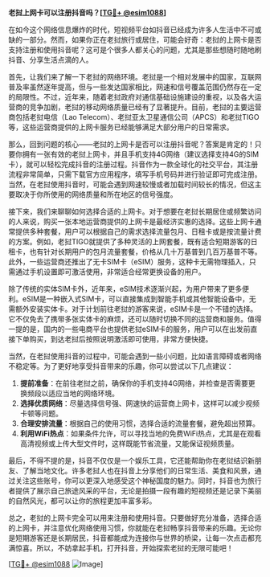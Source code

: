 **老挝上网卡可以注册抖音吗？[[TG💪+ @esim1088](https://t.me/s/esim1088)]**

在如今这个网络信息爆炸的时代，短视频平台如抖音已经成为许多人生活中不可或缺的一部分。然而，如果你正在老挝旅行或居住，可能会好奇：老挝的上网卡是否支持注册和使用抖音呢？这可是个很多人都关心的问题，尤其是那些想随时随地刷抖音、分享生活点滴的人。

首先，让我们来了解一下老挝的网络环境。老挝是一个相对发展中的国家，互联网普及率虽然逐年提高，但与一些发达国家相比，网速和信号覆盖范围仍然存在一定的局限性。不过，近年来，随着老挝政府对通信基础设施建设的重视，以及各大运营商的竞争加剧，老挝的移动网络质量已经有了显著提升。目前，老挝的主要运营商包括老挝电信（Lao Telecom）、老挝亚太卫星通信公司（APCS）和老挝TIGO等，这些运营商提供的上网卡服务已经能够满足大部分用户的日常需求。

那么，回到问题的核心——老挝的上网卡是否可以注册抖音呢？答案是肯定的！只要你拥有一张有效的老挝上网卡，并且手机支持4G网络（建议选择支持4G的SIM卡），就可以轻松完成抖音的注册过程。抖音作为一款全球化的社交平台，其注册流程非常简单，只需下载官方应用程序，填写手机号码并进行验证即可完成注册。当然，在老挝使用抖音时，可能会遇到网速较慢或者加载时间较长的情况，但这主要取决于你所使用的网络质量和所在地区的信号强度。

接下来，我们来聊聊如何选择合适的上网卡。对于想要在老挝长期居住或频繁访问的人来说，购买一张本地运营商提供的上网卡是最经济实惠的选择。这些上网卡通常提供多种套餐，用户可以根据自己的需求选择流量包月、日租卡或是按流量计费的方案。例如，老挝TIGO就提供了多种灵活的上网套餐，既有适合短期游客的日租卡，也有针对长期用户的包月流量套餐，价格从几十万基普到几百万基普不等。此外，一些运营商还推出了无卡SIM卡（eSIM）服务，这种卡无需物理插入，只需通过手机设置即可激活使用，非常适合经常更换设备的用户。

除了传统的实体SIM卡外，近年来，eSIM技术逐渐兴起，为用户带来了更多便利。eSIM是一种嵌入式SIM卡，可以直接集成到智能手机或其他智能设备中，无需额外安装实体卡。对于计划前往老挝的游客来说，eSIM卡是一个不错的选择。它不仅免去了携带多张实体卡的麻烦，还可以随时切换不同的运营商和服务。值得一提的是，国内的一些电商平台也提供老挝eSIM卡的服务，用户可以在出发前直接下单购买，到达老挝后按照说明激活即可使用，非常方便快捷。

当然，在老挝使用抖音的过程中，可能会遇到一些小问题，比如语言障碍或者网络不稳定等。为了更好地享受抖音带来的乐趣，你可以尝试以下几点建议：

1. **提前准备**：在前往老挝之前，确保你的手机支持4G网络，并检查是否需要更换频段以适应当地的网络环境。
2. **选择优质网络**：尽量选择信号强、网速快的运营商上网卡，这样可以减少视频卡顿等问题。
3. **合理安排流量**：根据自己的使用习惯，选择合适的流量套餐，避免超出预算。
4. **利用WiFi热点**：如果条件允许，可以寻找当地的免费WiFi热点，尤其是在观看高清视频或上传大型文件时，这样既能节省流量，又能保证视频质量。

最后，不得不提的是，抖音不仅仅是一个娱乐工具，它还能帮助你在老挝结识新朋友、了解当地文化。许多老挝人也在抖音上分享他们的日常生活、美食和风景，通过关注这些账号，你可以更深入地感受这个神秘国度的魅力。同时，抖音也为旅行者提供了展示自己旅途风采的平台，无论是拍摄一段有趣的短视频还是记录下美丽的自然风光，都可以让你的旅程更加丰富多彩。

总之，老挝的上网卡完全可以用来注册和使用抖音。只要做好充分准备，选择合适的上网卡，并注意优化网络使用习惯，你就能在老挝畅享抖音带来的乐趣。无论你是短期游客还是长期居民，抖音都能成为连接你与世界的桥梁，让每一次点击都充满惊喜。所以，不妨拿起手机，打开抖音，开始探索老挝的无限可能吧！

[[TG💪+ @esim1088](https://t.me/s/esim1088) ![Image](https://i.postimg.cc/4NQfJmqS/Snipaste-2025-05-13-00-14-12.png)]